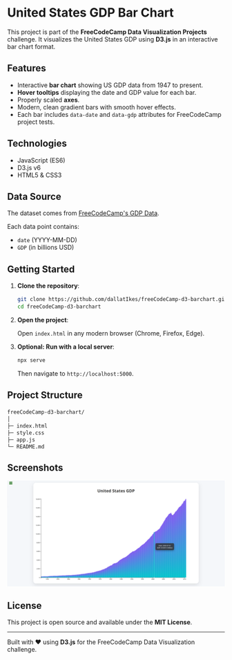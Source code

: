 # United States GDP Bar Chart

This project is part of the **FreeCodeCamp Data Visualization Projects** challenge. It visualizes the United States GDP using **D3.js** in an interactive bar chart format.

## Features

- Interactive **bar chart** showing US GDP data from 1947 to present.  
- **Hover tooltips** displaying the date and GDP value for each bar.  
- Properly scaled **axes**.  
- Modern, clean gradient bars with smooth hover effects.  
- Each bar includes `data-date` and `data-gdp` attributes for FreeCodeCamp project tests.

## Technologies

- JavaScript (ES6)  
- D3.js v6  
- HTML5 & CSS3  

## Data Source

The dataset comes from [FreeCodeCamp's GDP Data](https://raw.githubusercontent.com/freeCodeCamp/ProjectReferenceData/master/GDP-data.json).  

Each data point contains:

- `date` (YYYY-MM-DD)  
- `GDP` (in billions USD)  

## Getting Started

1. **Clone the repository**:

    ```bash
    git clone https://github.com/dallatIkes/freeCodeCamp-d3-barchart.git
    cd freeCodeCamp-d3-barchart
    ```

2. **Open the project**:

   Open `index.html` in any modern browser (Chrome, Firefox, Edge).  

3. **Optional: Run with a local server**:

    ```bash
    npx serve
    ```

   Then navigate to `http://localhost:5000`.

## Project Structure

```
freeCodeCamp-d3-barchart/
│
├─ index.html
├─ style.css
├─ app.js
└─ README.md
```


## Screenshots

![Bar Chart Screenshot](screenshot.png)

## License

This project is open source and available under the **MIT License**.

---

Built with ❤️ using **D3.js** for the FreeCodeCamp Data Visualization challenge.

